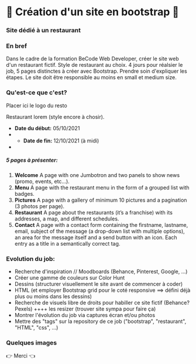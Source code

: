 # 🍛 Création d'un site en bootstrap 🍛
### Site dédié à un restaurant

### En bref 
Dans le cadre de la formation BeCode Web Developer, créer le site web d'un restaurant fictif. Style de restaurant au choix. 4 jours pour réalsier le job, 5 pages distinctes à créer avec Bootstrap. Prendre soin d'expliquer les étapes. Le site doit être responsible au moins en small et medium size. 


### Qu'est-ce que c'est?

Placer ici le logo du resto

Restaurant lorem (style encore à chosir).
* **Date du début:** 05/10/2021
* * **Date de fin:** 12/10/2021 (à midi)
* 
##### 5 pages à présenter:
1. **Welcome**
A page with one Jumbotron and two panels to show news (promo, events, etc…​).
2. **Menu**
A page with the restaurant menu in the form of a grouped list with badges.
3. **Pictures**
A page with a gallery of minimum 10 pictures and a pagination (3 photos per page).
4. **Restaurant**
A page about the restaurants (it’s a franchise) with its addresses, a map, and different schedules.
5. **Contact**
A page with a contact form containing the firstname, lastname, email, subject of the message (a drop-down list with multiple options), an area for the message itself and a send button with an icon. Each entry as a title in a semantically correct tag.

### Evolution du job:
* Recherche d'inspiration // Moodboards (Behance, Pinterest, Google, ...)
* Créer une gamme de couleurs sur Color Hunt
* Dessins (structurer visuellement le site avant de commencer à coder)
* HTML (et employer Bootstrap grid pour  le coté responsive ==> défini déjà plus ou moins dans les dessins)
* Recherche de visuels libre de droits pour habiller ce site fictif (Behance? Pexels) ++++ les resizer (trouver site sympa pour faire ça)
* Montrer l'évolution du job via captures écran et/ou photos
* Mettre des "tags" sur la repository de ce job ("bootstrap", "restaurant", "HTML", "css", ...)


### Quelques images 



👉 Merci 👈